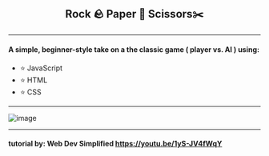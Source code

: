 ## <p align="center"> Rock 🪨 Paper 📃 Scissors✂️</p>

---

#### A simple, beginner-style take on a the classic game ( player vs. AI ) using:

- ⭐️ JavaScript
- ⭐️ HTML
- ⭐️ CSS

---

![image](https://user-images.githubusercontent.com/84409001/156870353-1da76ba8-78e4-430e-95b4-cc4e01945ab8.png)

---

#### tutorial by: Web Dev Simplified https://youtu.be/1yS-JV4fWqY
</p>